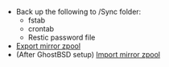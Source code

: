 * Back up the following to /Sync folder:
  * fstab
  * crontab
  * Restic password file
* [Export mirror zpool](https://pthree.org/2012/12/10/zfs-administration-part-v-exporting-and-importing-zpools/)
* (After GhostBSD setup) [Import mirror zpool](https://pthree.org/2012/12/10/zfs-administration-part-v-exporting-and-importing-zpools/)

